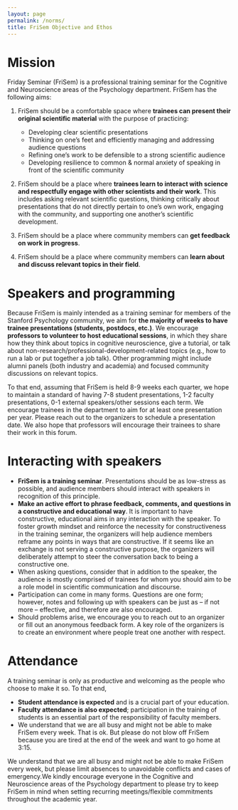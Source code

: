 ```yaml
---
layout: page
permalink: /norms/
title: FriSem Objective and Ethos
---
```


# Mission

Friday Seminar (FriSem) is a professional training seminar for the Cognitive and Neuroscience areas of the Psychology department. FriSem has the following aims:

1. FriSem should be a comfortable space where **trainees can present their original scientific material** with the purpose of practicing:

   - Developing clear scientific presentations
   - Thinking on one’s feet and efficiently managing and addressing audience questions
   - Refining one’s work to be defensible to a strong scientific audience
   - Developing resilience to common & normal anxiety of speaking in front of the scientific community

2. FriSem should be a place where **trainees learn to interact with science and respectfully engage with other scientists and their work**. This includes asking relevant scientific questions, thinking critically about presentations that do not directly pertain to one’s own work, engaging with the community, and supporting one another’s scientific development.

3. FriSem should be a place where community members can **get feedback on work in progress**.

4. FriSem should be a place where community members can **learn about and discuss relevant topics in their field**.

# Speakers and programming

Because FriSem is mainly intended as a training seminar for members of the Stanford Psychology community, we aim for **the majority of weeks to have trainee presentations (students, postdocs, etc.)**. We encourage **professors to volunteer to host educational sessions**, in which they share how they think about topics in cognitive neuroscience, give a tutorial, or talk about non-research/professional-development-related topics (e.g., how to run a lab or put together a job talk). Other programming might include alumni panels (both industry and academia) and focused community discussions on relevant topics.

To that end, assuming that FriSem is held 8-9 weeks each quarter, we hope to maintain a standard of having 7-8 student presentations, 1-2 faculty presentations, 0-1 external speakers/other sessions each term. We encourage trainees in the department to aim for at least one presentation per year. Please reach out to the organizers to schedule a presentation date. We also hope that professors will encourage their trainees to share their work in this forum.

# Interacting with speakers

- **FriSem is a training seminar**. Presentations should be as low-stress as possible, and audience members should interact with speakers in recognition of this principle.
- **Make an active effort to phrase feedback, comments, and questions in a constructive and educational way**. It is important to have constructive, educational aims in any interaction with the speaker. To foster growth mindset and reinforce the necessity for constructiveness in the training seminar, the organizers will help audience members reframe any points in ways that are constructive. If it seems like an exchange is not serving a constructive purpose, the organizers will deliberately attempt to steer the conversation back to being a constructive one.
- When asking questions, consider that in addition to the speaker, the audience is mostly comprised of trainees for whom you should aim to be a role model in scientific communication and discourse.
- Participation can come in many forms. Questions are one form; however, notes and following up with speakers can be just as – if not more – effective, and therefore are also encouraged.
- Should problems arise, we encourage you to reach out to an organizer or fill out an anonymous feedback form. A key role of the organizers is to create an environment where people treat one another with respect.

# Attendance

A training seminar is only as productive and welcoming as the people who choose to make it so. To that end,

- **Student attendance is expected** and is a crucial part of your education.
- **Faculty attendance is also expected**; participation in the training of students is an essential part of the responsibility of faculty members.
- We understand that we are all busy and might not be able to make FriSem every week. That is ok. But please do not blow off FriSem because you are tired at the end of the week and want to go home at 3:15.

We understand that we are all busy and might not be able to make FriSem every week, but please limit absences to unavoidable conflicts and cases of emergency.We kindly encourage everyone in the Cognitive and Neuroscience areas of the Psychology department to please try to keep FriSem in mind when setting recurring meetings/flexible commitments throughout the academic year.

